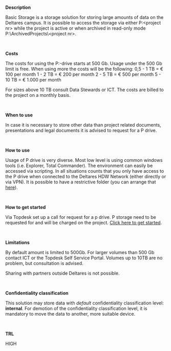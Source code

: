 **Description**

Basic Storage is a storage solution for storing large amounts of data on the Deltares campus. It is possible to access the storage via either P:&lt;project nr&gt; while the project is active or when archived in read-only mode P:\\ArchivedProjects\\&lt;project nr&gt;.

&nbsp;

**Costs**

The costs for using the P:-drive starts at 500 Gb. Usage under the 500 Gb limit is free. When using more the costs will be the following:
    0,5 - 1 TB = € 100 per month
    1   - 2 TB = € 200 per month
    2   - 5 TB = € 500 per month
    5   - 10 TB = € 1.000 per month

For sizes above 10 TB consult Data Stewards or ICT. The costs are billed to the project on a monthly basis.

&nbsp;

**When to use**

In case it is necessary to store other data than project related documents, presentations and legal documents it is advised to request for a P drive.

&nbsp;

**How to use**

Usage of P drive is very diverse. Most low level is using common windows tools (i.e. Explorer, Total Commander). The environment can easily be accessed via scripting. In all situations counts that you only have access to the P drive when connected to the Deltares HDW Network (either directly or via VPN). It is possible to have a restrictive folder (you can arrange that [here](https://deltares.topdesk.net/tas/public/ssp/content/serviceflow?unid=168bc1c1f6024de498bf5c4faac8ddaa&from=19ab95f7-c6c4-484b-8278-e0bfe0e6deb6&openedFromService=true)).

&nbsp;

**How to get started**

Via Topdesk set up a call for request for a p drive. P storage need to be requested for and will be charged on the project. [Click here to get started](https://deltares.topdesk.net/tas/public/ssp/content/serviceflow?unid=739312c5ca664f2e946e8d21bacea2b8&from=19ab95f7-c6c4-484b-8278-e0bfe0e6deb6&openedFromService=true).

&nbsp;

**Limitations**

By default amount is limited to 500Gb. For larger volumes than 500 Gb contact ICT or the Topdesk Self Service Portal. Volumes up to 10TB are no problem, but consultation is advised.

Sharing with partners outside Deltares is not possible.

&nbsp;

**Confidentiality classification**

This solution may store data with _default_ confidentiality classification level: __internal__. For demotion of the confidentiality classification level, it is mandatory to move the data to another, more suitable device.

&nbsp;

**TRL**

HIGH
